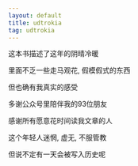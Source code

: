 ```yaml
---
layout: default
title: udtrokia
tag: udtrokia
---
```



这本书描述了这年的阴晴冷暖

里面不乏一些走马观花, 假模假式的东西

但也确有我真实的感受 

多谢公众号里陪伴我的93位朋友

感谢所有愿意花时间读我文章的人

这个年轻人迷惘, 虚无, 不服管教

但说不定有一天会被写入历史呢
